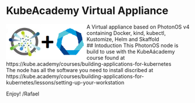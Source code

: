 # KubeAcademy Virtual Appliance
<img width="220" alt="kubeAcademy-vappliance" src="https://github.com/rafaelurrutiasilva/kubeAcademy-vappliance/blob/main/photonos_kubeacademy.png" align=left>
A Virtual appliance based on PhotonOS v4 containing Docker, kind, kubectl, Kustomize, Helm and Skaffold
<br>
## Intoduction
This PhotonOS node is build to use with the KubeAácademy course found at https://kube.academy/courses/building-applications-for-kubernetes <br>
The node has all the software you need to install discribed at https://kube.academy/courses/building-applications-for-kubernetes/lessons/setting-up-your-workstation <br>

Enjoy!
/Rafael
